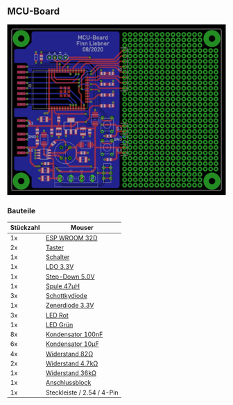 ## MCU-Board

![](./Board.jpg)

### Bauteile

| Stückzahl | Mouser                                                                       |
|-----------|------------------------------------------------------------------------------|
| 1x        | [ESP WROOM 32D](https://www.mouser.de/ProductDetail/356-ESPWROOM3200PS3)     |
| 2x        | [Taster](https://www.mouser.de/ProductDetail/506-FSM4JH)                     |
| 1x        | [Schalter](https://www.mouser.de/ProductDetail/611-JS202011CQN)              |
| 1x        | [LDO 3.3V](https://www.mouser.de/ProductDetail/621-AZ1117IH-3.3TRG1)         |
| 1x        | [Step-Down 5.0V](https://www.mouser.de/ProductDetail/621-AP1509-50SG-13)     |
| 1x        | [Spule 47µH](https://www.mouser.de/ProductDetail/815-AIUR-08-470K)           |
| 3x        | [Schottkydiode](https://www.mouser.de/ProductDetail/750-SS34B-HF)            |
| 1x        | [Zenerdiode 3.3V](https://www.mouser.de/ProductDetail/621-MMSZ5226B-F)       |
| 3x        | [LED Rot](https://www.mouser.de/ProductDetail/720-LHR974-LP-1)               |
| 1x        | [LED Grün](https://www.mouser.de/ProductDetail/720-LGR971-KN-1)              |
| 8x        | [Kondensator 100nF](https://www.mouser.de/ProductDetail/963-UMK212BJ104MG-T) |
| 6x        | [Kondensator 10µF](https://www.mouser.de/ProductDetail/963-UMK325C7106KM-T)  |
| 4x        | [Widerstand 82Ω](https://www.mouser.de/ProductDetail/71-CRCW0805-82-E3)      |
| 2x        | [Widerstand 4.7kΩ](https://www.mouser.de/ProductDetail/71-CRCW0805-4.7K-E3)  |
| 1x        | [Widerstand 36kΩ](https://www.mouser.de/ProductDetail/71-CRCW080536K0FKEA)   |
| 1x        | [Anschlussblock](https://www.mouser.de/ProductDetail/649-220316-H041B01LF)   |
| 1x        | Steckleiste / 2.54 / 4-Pin                                                   |
